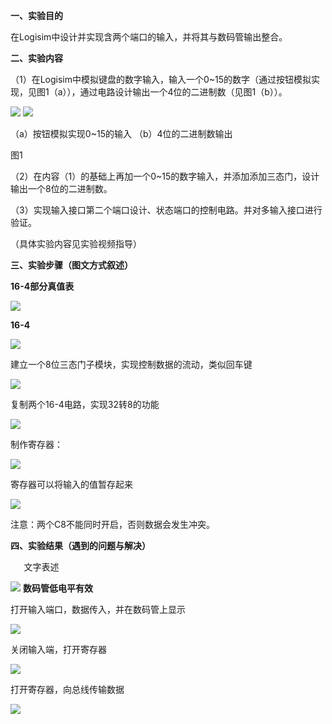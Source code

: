 **一、实验目的**

在Logisim中设计并实现含两个端口的输入，并将其与数码管输出整合。

**二、实验内容**

（1）在Logisim中模拟键盘的数字输入，输入一个0~15的数字（通过按钮模拟实现，见图1（a）），通过电路设计输出一个4位的二进制数（见图1（b））。

![](Aspose.Words.d94899ea-149e-4d6e-a31d-61345997205a.002.png)                           ![](Aspose.Words.d94899ea-149e-4d6e-a31d-61345997205a.003.png)

（a）按钮模拟实现0~15的输入 （b）4位的二进制数输出

图1 

（2）在内容（1）的基础上再加一个0~15的数字输入，并添加添加三态门，设计输出一个8位的二进制数。

（3）实现输入接口第二个端口设计、状态端口的控制电路。并对多输入接口进行验证。

（具体实验内容见实验视频指导）

**三、实验步骤（图文方式叙述）**

**16-4部分真值表**

![](Aspose.Words.d94899ea-149e-4d6e-a31d-61345997205a.004.png)


**16-4**

![](Aspose.Words.d94899ea-149e-4d6e-a31d-61345997205a.005.png)





建立一个8位三态门子模块，实现控制数据的流动，类似回车键

![](Aspose.Words.d94899ea-149e-4d6e-a31d-61345997205a.006.png)






复制两个16-4电路，实现32转8的功能 

![](Aspose.Words.d94899ea-149e-4d6e-a31d-61345997205a.007.png)  

制作寄存器：

![](Aspose.Words.d94899ea-149e-4d6e-a31d-61345997205a.008.png)

<a name="_hlk43282863"></a>寄存器可以将输入的值暂存起来

![](Aspose.Words.d94899ea-149e-4d6e-a31d-61345997205a.009.png) 

注意：两个C8不能同时开启，否则数据会发生冲突。

**四、实验结果（遇到的问题与解决）**

`	`文字表述

![](Aspose.Words.d94899ea-149e-4d6e-a31d-61345997205a.010.png)  **数码管低电平有效**

<a name="_hlk43282899"></a>打开输入端口，数据传入，并在数码管上显示

![](Aspose.Words.d94899ea-149e-4d6e-a31d-61345997205a.011.png)

关闭输入端，打开寄存器

![](Aspose.Words.d94899ea-149e-4d6e-a31d-61345997205a.012.png)

打开寄存器，向总线传输数据

![](Aspose.Words.d94899ea-149e-4d6e-a31d-61345997205a.013.png)



